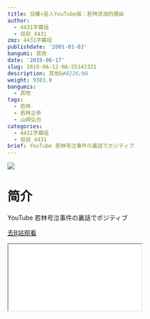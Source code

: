 ```yaml
---
title: 日曜×芸人YouTube版：若林流泪的理由
author:
  - 4431字幕组
  - 叔叔_4431
zmz: 4431字幕组
publishdate: '2001-01-03'
bangumi: 其他
date: '2019-06-17'
slug: 2019-06-12-NA-55342321
description: 其他&#8226;NA
weight: 9383.0
bangumis:
  - 其他
tags:
  - 若林
  - 若林正恭
  - 山崎弘也
categories:
  - 4431字幕组
  - 叔叔_4431
brief: YouTube 若林号泣事件の裏話でポジティブ
---
```

![](https://raw.githubusercontent.com/tcgriffith/owaraisite/master/static/tmpimg/94c5cd7cb374f8e5327aa9596adc0c3a837087ae.jpg.480.jpg)
# 简介  
YouTube
若林号泣事件の裏話でポジティブ  

[去B站观看](https://www.bilibili.com/video/av55342321/)
<div class ="resp-container"><iframe class="testiframe" src="//player.bilibili.com/player.html?aid=55342321"", scrolling="no", allowfullscreen="true" > </iframe></div> 
